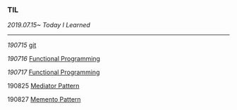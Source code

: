 ### TIL
*2019.07.15~* 			*Today I Learned*



------

*190715*			 [git](https://github.com/lallaheeee/TIL/blob/master/git/DAY1_190715.md)

*190716*			[Functional Programming](functionalprogramming/DAY2_190716.md) 

*190717*			[Functional Programming](functionalprogramming/DAY3_190716.md)

190825			[Mediator Pattern](https://github.com/lallaheeee/TIL/blob/master/designPattern/behavioralPatterns/5-5_Mediator_190825.md)

190827			[Memento Pattern](https://github.com/lallaheeee/TIL/blob/master/designPattern/behavioralPatterns/5-6_Memento_190827.md)

